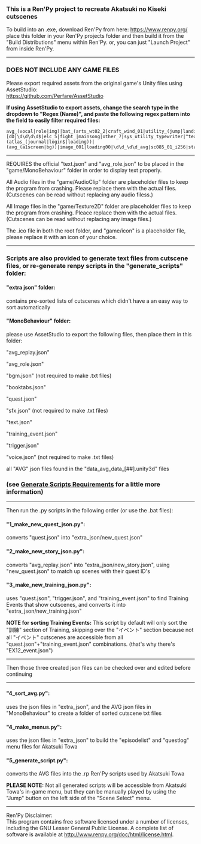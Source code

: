 ### This is a Ren'Py project to recreate Akatsuki no Kiseki cutscenes

To build into an .exe, download Ren'Py from here: https://www.renpy.org/
place this folder in your Ren'Py projects folder and then build it from the "Build Distributions" menu within Ren'Py.
or, you can just "Launch Project" from inside Ren'Py.

---

### DOES NOT INCLUDE ANY GAME FILES

Please export required assets from the original game's Unity files using AssetStudio:  
<https://github.com/Perfare/AssetStudio>

**If using AssetStudio to export assets, change the search type in the dropdown to "Regex (Name)", and paste the following regex pattern into the field to easily filter required files:**

	avg_(vocal|role|img)|bat_(arts_wt02_2|craft_wind_01|utility_(jump|landing))|bcv_(oc00(1|2|3|4_hurt_02|6_(com_01|hurt_01)|8_c0(1_01|3_02))|sc020_sc01_0(4|5))|common_|dun_obj005_01_01|ed7v|^[eE][dD]\d\d\d\d$|elc_5|fight_|mainsong|other_7|sys_utility_typewriter|^text$|(atlas_(journal|login$|loading))|(avg_(a1screen|bg))|image_001|loading00|\d\d_\d\d_avg|sc085_01_i256|startbackground

---

REQUIRES the official "text.json" and "avg_role.json" to be placed in the "game/MonoBehaviour" folder in order to display text properly.

All Audio files in the "game/AudioClip" folder are placeholder files to keep the program from crashing.
Please replace them with the actual files.
(Cutscenes can be read without replacing any audio filess.)

All Image files in the "game/Texture2D" folder are placeholder files to keep the program from crashing.
Pleace replace them with the actual files.
(Cutscenes can be read without replacing any image files.)

The .ico file in both the root folder, and "game/icon" is a placeholder file, please replace it with an icon of your choice.

---

### Scripts are also provided to generate text files from cutscene files, or re-generate renpy scripts in the "generate_scripts" folder:

#### "extra json" folder: 
contains pre-sorted lists of cutscenes which didn't have a an easy way to sort automatically

#### "MonoBehaviour" folder:  
please use AssetStudio to export the following files, then place them in this folder:

 "avg_replay.json"

 "avg_role.json"

 "bgm.json" (not required to make .txt files)

 "booktabs.json"

 "quest.json"

 "sfx.json" (not required to make .txt files)

 "text.json"

 "training_event.json"

 "trigger.json"

 "voice.json" (not required to make .txt files)


 all "AVG" json files found in the "data_avg_data_[##].unity3d" files

### (see [Generate Scripts Requirements](generate_scripts/MonoBehaviour/REQUIREMENTS.md) for a little more information)

---
Then run the .py scripts in the following order (or use the .bat files):

#### "1_make_new_quest_json.py":  
converts "quest.json" into "extra_json/new_quest.json" 

#### "2_make_new_story_json.py":  
converts "avg_replay.json" into "extra_json/new_story.json", using "new_quest.json" to match up scenes with their quest ID's

#### "3_make_new_training_json.py":  
uses "quest.json", "trigger.json", and "training_event.json" to find Training Events that show cutscenes, and converts it into "extra_json/new_training.json"

**NOTE for sorting Training Events:** This script by default will only sort the "訓練" section of Training, skipping over the "イベント" section because not all "イベント" cutscenes are accessible from all "quest.json"+"training_event.json" combinations. (that's why there's "EX12_event.json")

---

Then those three created json files can be checked over and edited before continuing

---

#### "4_sort_avg.py":  
uses the json files in "extra_json", and the AVG json files in "MonoBehaviour" to create a folder of sorted cutscene txt files

#### "4_make_menus.py":  
uses the json files in "extra_json" to build the "episodelist" and "questlog" menu files for Akatsuki Towa

#### "5_generate_script.py":  
converts the AVG files into the .rp Ren'Py scripts used by Akatsuki Towa

**PLEASE NOTE:** Not all generated scripts will be accessible from Akatsuki Towa's in-game menu, but they can be manually played by using the "Jump" button on the left side of the "Scene Select" menu.

---

Ren'Py Disclaimer:  
This program contains free software licensed under a number of licenses,
including the GNU Lesser General Public License. A complete list of software
is available at http://www.renpy.org/doc/html/license.html.
